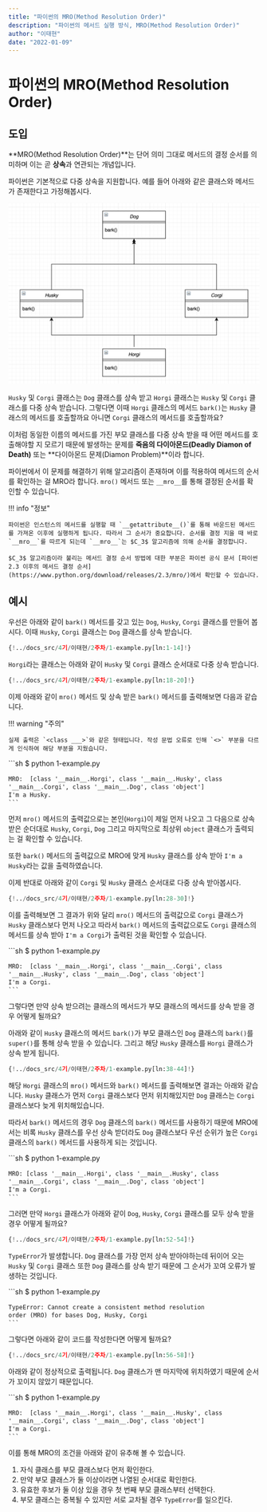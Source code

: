```yaml
---
title: "파이썬의 MRO(Method Resolution Order)"
description: "파이썬의 메서드 실행 방식, MRO(Method Resolution Order)"
author: "이태현"
date: "2022-01-09"
---
```


# 파이썬의 MRO(Method Resolution Order)

## 도입

**MRO(Method Resolution Order)**는 단어 의미 그대로 메서드의 결정 순서를 의미하며 이는 곧 **상속**과 연관되는 개념입니다.

파이썬은 기본적으로 다중 상속을 지원합니다. 예를 들어 아래와 같은 클래스와 메서드가 존재한다고 가정해봅시다.

![](../../images/4기/이태현/2주차/1-UML.png)

`Husky` 및 `Corgi` 클래스는 `Dog` 클래스를 상속 받고 `Horgi` 클래스는 `Husky` 및 `Corgi` 클래스를 다중 상속 받습니다. 그렇다면 이때 `Horgi` 클래스의 메서드 `bark()`는 `Husky` 클래스의 메서드를 호출할까요 아니면 `Corgi` 클래스의 메서드를 호출할까요?

이처럼 동일한 이름의 메서드를 가진 부모 클래스를 다중 상속 받을 때 어떤 메서드를 호출해야할 지 모르기 때문에 발생하는 문제를 **죽음의 다이아몬드(Deadly Diamon of Death)** 또는 **다이아몬드 문제(Diamon Problem)**이라 합니다.

파이썬에서 이 문제를 해결하기 위해 알고리즘이 존재하며 이를 적용하여 메서드의 순서를 확인하는 걸 MRO라 합니다. `mro()` 메서드 또는 `__mro__`를 통해 결정된 순서를 확인할 수 있습니다.

!!! info "정보"

    파이썬은 인스턴스의 메서드를 실행할 때 `__getattribute__()`를 통해 바운드된 메서드를 가져온 이후에 실행하게 됩니다. 따라서 그 순서가 중요합니다. 순서를 결정 지을 때 바로 `__mro__`를 따르게 되는데 `__mro__`는 $C_3$ 알고리즘에 의해 순서를 결정합니다.

    $C_3$ 알고리즘이라 불리는 메서드 결정 순서 방법에 대한 부분은 파이썬 공식 문서 [파이썬 2.3 이후의 메서드 결정 순서](https://www.python.org/download/releases/2.3/mro/)에서 확인할 수 있습니다.

## 예시

우선은 아래와 같이 `bark()` 메서드를 갖고 있는 `Dog`, `Husky`, `Corgi` 클래스를 만들어 봅시다. 이때 `Husky`, `Corgi` 클래스는 `Dog` 클래스를 상속 받습니다.

```Python
{!../docs_src/4기/이태현/2주차/1-example.py[ln:1-14]!}
```

`Horgi`라는 클래스는 아래와 같이 `Husky` 및 `Corgi` 클래스 순서대로 다중 상속 받습니다.

```Python
{!../docs_src/4기/이태현/2주차/1-example.py[ln:18-20]!}
```

이제 아래와 같이 `mro()` 메서드 및 상속 받은 `bark()` 메서드를 출력해보면 다음과 같습니다.

!!! warning "주의"

    실제 출력은 `<class ___>`와 같은 형태입니다. 작성 문법 오류로 인해 `<>` 부분을 다르게 인식하여 해당 부분을 지웠습니다.

<div class="termy">
    ```sh
    $ python 1-example.py

    MRO:  [class '__main__.Horgi', class '__main__.Husky', class '__main__.Corgi', class '__main__.Dog', class 'object']
    I'm a Husky.
    ```

</div>

먼저 `mro()` 메서드의 출력값으로는 본인(`Horgi`)이 제일 먼저 나오고 그 다음으로 상속 받은 순더대로 `Husky`, `Corgi`, `Dog` 그리고 마지막으로 최상위 `object` 클래스가 출력되는 걸 확인할 수 있습니다.

또한 `bark()` 메서드의 출력값으로 MRO에 맞게 `Husky` 클래스를 상속 받아 `I'm a Husky`라는 값을 출력하였습니다.

이제 반대로 아래와 같이 `Corgi` 및 `Husky` 클래스 순서대로 다중 상속 받아봅시다.

```Python
{!../docs_src/4기/이태현/2주차/1-example.py[ln:28-30]!}
```

이를 출력해보면 그 결과가 위와 달리 `mro()` 메서드의 출력값으로 `Corgi` 클래스가 `Husky` 클래스보다 먼저 나오고 따라서 `bark()` 메서드의 출력값으로도 `Corgi` 클래스의 메서드를 상속 받아 `I'm a Corgi`가 출력된 것을 확인할 수 있습니다.

<div class="termy">
    ```sh
    $ python 1-example.py

    MRO:  [class '__main__.Horgi', class '__main__.Corgi', class '__main__.Husky', class '__main__.Dog', class 'object']
    I'm a Corgi.
    ```

</div>

그렇다면 만약 상속 받으려는 클래스의 메서드가 부모 클래스의 메서드를 상속 받을 경우 어떻게 될까요?

아래와 같이 `Husky` 클래스의 메서드 `bark()`가 부모 클래스인 `Dog` 클래스의 `bark()`를 `super()`를 통해 상속 받을 수 있습니다. 그리고 해당 `Husky` 클래스를 `Horgi` 클래스가 상속 받게 됩니다.

```Python
{!../docs_src/4기/이태현/2주차/1-example.py[ln:38-44]!}
```

해당 `Horgi` 클래스의 `mro()` 메서드와 `bark()` 메서드를 출력해보면 결과는 아래와 같습니다. `Husky` 클래스가 먼저 `Corgi` 클래스보다 먼저 위치해있지만 `Dog` 클래스는 `Corgi` 클래스보다 늦게 위치해있습니다.

따라서 `bark()` 메서드의 경우 `Dog` 클래스의 `bark()` 메서드를 사용하기 때문에 MRO에서는 비록 `Husky` 클래스를 우선 상속 받더라도 `Dog` 클래스보다 우선 순위가 높은 `Corgi` 클래스의 `bark()` 메서드를 사용하게 되는 것입니다.

<div class="termy">
    ```sh
    $ python 1-example.py

    MRO: [class '__main__.Horgi', class '__main__.Husky', class '__main__.Corgi', class '__main__.Dog', class 'object']
    I'm a Corgi.
    ```

</div>

그러면 만약 `Horgi` 클래스가 아래와 같이 `Dog`, `Husky`, `Corgi` 클래스를 모두 상속 받을 경우 어떻게 될까요?

```Python
{!../docs_src/4기/이태현/2주차/1-example.py[ln:52-54]!}
```

`TypeError`가 발생합니다. `Dog` 클래스를 가장 먼저 상속 받아야하는데 뒤이어 오는 `Husky` 및 `Corgi` 클래스 또한 `Dog` 클래스를 상속 받기 때문에 그 순서가 꼬여 오류가 발생하는 것입니다.

<div class="termy">
    ```sh
    $ python 1-example.py

    TypeError: Cannot create a consistent method resolution
    order (MRO) for bases Dog, Husky, Corgi
    ```

</div>

그렇다면 아래와 같이 코드를 작성한다면 어떻게 될까요?

```Python
{!../docs_src/4기/이태현/2주차/1-example.py[ln:56-58]!}
```

아래와 같이 정상적으로 출력됩니다. `Dog` 클래스가 맨 마지막에 위치하였기 때문에 순서가 꼬이지 않았기 때문입니다.

<div class="termy">
    ```sh
    $ python 1-example.py

    MRO:  [class '__main__.Horgi', class '__main__.Husky', class '__main__.Corgi', class '__main__.Dog', class 'object']
    I'm a Corgi.
    ```

</div>

이를 통해 MRO의 조건을 아래와 같이 유추해 볼 수 있습니다.

1. 자식 클래스를 부모 클래스보다 먼저 확인한다.
2. 만약 부모 클래스가 둘 이상이라면 나열된 순서대로 확인한다.
3. 유효한 후보가 둘 이상 있을 경우 첫 번째 부모 클래스부터 선택한다.
4. 부모 클래스는 중복될 수 있지만 서로 교차될 경우 `TypeError`를 일으킨다.
